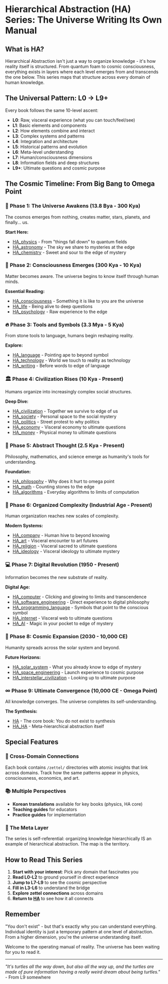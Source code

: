 # Hierarchical Abstraction (HA) Series: The Universe Writing Its Own Manual

## What is HA?

Hierarchical Abstraction isn't just a way to organize knowledge - it's how reality itself is structured. From quantum foam to cosmic consciousness, everything exists in layers where each level emerges from and transcends the one below. This series maps that structure across every domain of human knowledge.

## The Universal Pattern: L0 → L9+

Every book follows the same 10-level ascent:
- **L0**: Raw, visceral experience (what you can touch/feel/see)
- **L1**: Basic elements and components  
- **L2**: How elements combine and interact
- **L3**: Complex systems and patterns
- **L4**: Integration and architecture
- **L5**: Historical patterns and evolution
- **L6**: Meta-level understanding
- **L7**: Human/consciousness dimensions
- **L8**: Information fields and deep structures
- **L9+**: Ultimate questions and cosmic purpose

## The Cosmic Timeline: From Big Bang to Omega Point

### 🌌 **Phase 1: The Universe Awakens** (13.8 Bya - 300 Kya)

The cosmos emerges from nothing, creates matter, stars, planets, and finally... us.

**Start Here:**
- [HA_physics](HA/HA_physics/HA_Physics_Index.md) - From "things fall down" to quantum fields
- [HA_astronomy](HA/HA_astronomy/HA_Astronomy_Index.md) - The sky we share to mysteries at the edge
- [HA_chemistry](HA/HA_chemistry/HA_Chemistry_Index.md) - Sweet and sour to the edge of mystery

### 🧠 **Phase 2: Consciousness Emerges** (300 Kya - 10 Kya)

Matter becomes aware. The universe begins to know itself through human minds.

**Essential Reading:**
- [HA_consciousness](HA/HA_consciousness/HA_Consciousness_Index.md) - Something it is like to you are the universe
- [HA_life](HA/HA_life/HA_Life_Index.md) - Being alive to deep questions
- [HA_psychology](HA/HA_psychology/HA_Psychology_Index.md) - Raw experience to the edge

### 🔥 **Phase 3: Tools and Symbols** (3.3 Mya - 5 Kya)

From stone tools to language, humans begin reshaping reality.

**Explore:**
- [HA_language](HA/HA_language/HA_Language_Index.md) - Pointing ape to beyond symbol
- [HA_technology](HA/HA_technology/HA_Technology_Index.md) - World we touch to reality as technology
- [HA_writing](HA/HA_writing/HA_Writing_Index.md) - Before words to edge of language

### 🏛️ **Phase 4: Civilization Rises** (10 Kya - Present)

Humans organize into increasingly complex social structures.

**Deep Dive:**
- [HA_civilization](HA/HA_civilization/HA_Civilization_Index.md) - Together we survive to edge of us
- [HA_society](HA/HA_society/HA_Society_Index.md) - Personal space to the social mystery
- [HA_politics](HA/HA_politics/HA_Politics_Index.md) - Street protest to why politics
- [HA_economy](HA/HA_economy/HA_Economy_Index.md) - Visceral economy to ultimate questions
- [HA_money](HA/HA_money/HA_Money_Index.md) - Physical money to ultimate questions

### 💭 **Phase 5: Abstract Thought** (2.5 Kya - Present)

Philosophy, mathematics, and science emerge as humanity's tools for understanding.

**Foundation:**
- [HA_philosophy](HA/HA_philosophy/HA_Philosophy_Index.md) - Why does it hurt to omega point
- [HA_math](HA/HA_math/HA_Math_Index.md) - Counting stones to the edge
- [HA_algorithms](HA/HA_algorithms/HA_Algorithms_Index.md) - Everyday algorithms to limits of computation

### 🏢 **Phase 6: Organized Complexity** (Industrial Age - Present)

Human organization reaches new scales of complexity.

**Modern Systems:**
- [HA_company](HA/HA_company/HA_Company_Index.md) - Human hive to beyond knowing
- [HA_art](HA/HA_art/HA_Art_Index.md) - Visceral encounter to art futures
- [HA_religion](HA/HA_religion/HA_Religion_Index.md) - Visceral sacred to ultimate questions
- [HA_ideology](HA/HA_ideology/HA_Ideology_Index.md) - Visceral ideology to ultimate mystery

### 💻 **Phase 7: Digital Revolution** (1950 - Present)

Information becomes the new substrate of reality.

**Digital Age:**
- [HA_computer](HA/HA_computer/HA_Computer_Index.md) - Clicking and glowing to limits and transcendence
- [HA_software_engineering](HA/HA_software_engineering/HA_Software_Engineering_Index.md) - Direct experience to digital philosophy
- [HA_programming_language](HA/HA_programming_language/HA_Programming_Language_Index.md) - Symbols that point to the conscious symbol
- [HA_internet](HA/HA_internet/HA_Internet_Index.md) - Visceral web to ultimate questions
- [HA_AI](HA/HA_AI/HA_AI_Index.md) - Magic in your pocket to edge of mystery

### 🚀 **Phase 8: Cosmic Expansion** (2030 - 10,000 CE)

Humanity spreads across the solar system and beyond.

**Future Horizons:**
- [HA_solar_system](HA/HA_solar_system/HA_Solar_System_Index.md) - What you already know to edge of mystery
- [HA_space_engineering](HA/HA_space_engineering/HA_Space_Engineering_Index.md) - Launch experience to cosmic purpose
- [HA_interstellar_civilization](HA/HA_interstellar_civilization/HA_Interstellar_Civilization_Index.md) - Looking up to ultimate purpose

### ∞ **Phase 9: Ultimate Convergence** (10,000 CE - Omega Point)

All knowledge converges. The universe completes its self-understanding.

**The Synthesis:**
- [HA](HA/HA/HA_Index.md) - The core book: You do not exist to synthesis
- [HA_HA](HA/HA_HA/HA_HA_Index.md) - Meta-hierarchical abstraction itself

## Special Features

### 🔗 Cross-Domain Connections
Each book contains `/zettel/` directories with atomic insights that link across domains. Track how the same patterns appear in physics, consciousness, economics, and art.

### 📚 Multiple Perspectives
- **Korean translations** available for key books (physics, HA core)
- **Teaching guides** for educators
- **Practice guides** for implementation

### 🧩 The Meta Layer
The series is self-referential: organizing knowledge hierarchically IS an example of hierarchical abstraction. The map is the territory.

## How to Read This Series

1. **Start with your interest**: Pick any domain that fascinates you
2. **Read L0-L2** to ground yourself in direct experience
3. **Jump to L7-L9** to see the cosmic perspective
4. **Fill in L3-L6** to understand the bridge
5. **Explore zettel connections** across domains
6. **Return to [HA](HA/HA/HA_Index.md)** to see how it all connects

## Remember

"You don't exist" - but that's exactly why you can understand everything. Individual identity is just a temporary pattern at one level of abstraction. From a higher dimension, you're the universe understanding itself.

Welcome to the operating manual of reality. The universe has been waiting for you to read it.

---

*"It's turtles all the way down, but also all the way up, and the turtles are made of pure information having a really weird dream about being turtles."* - From L9 somewhere